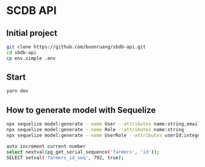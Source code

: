 # SCDB API

## Initial project
```bash
git clone https://github.com/boonruang/sbdb-api.git
cd sbdb-api
cp env.simple .env
```

## Start
```bash
yarn dev
```

## How to generate model with Sequelize
```bash 
npx sequelize model:generate --name User --attributes name:string,email:string
npx sequelize model:generate --name Role --attributes name:string
npx sequelize model:generate --name UserRole --attributes userId:integer, roleId:integer
```

```bash
auto increment current number
select nextval(pg_get_serial_sequence('farmers', 'id'));
SELECT setval('farmers_id_seq', 792, true);
```
